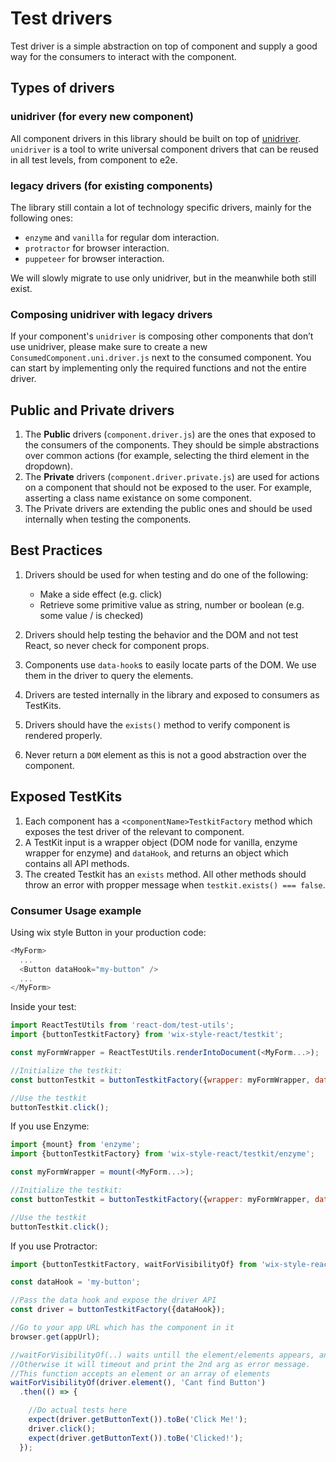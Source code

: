 # Test drivers

Test driver is a simple abstraction on top of component and supply a good way for the consumers to interact with the component.

## Types of drivers

### unidriver (for every new component)

All component drivers in this library should be built on top of [unidriver](https://github.com/wix-incubator/unidriver). `unidriver` is a tool to write universal component drivers that can be reused in all test levels, from component to e2e.

### legacy drivers (for existing components)

The library still contain a lot of technology specific drivers, mainly for the following ones:

- `enzyme` and `vanilla` for regular dom interaction.
- `protractor` for browser interaction.
- `puppeteer` for browser interaction.

We will slowly migrate to use only unidriver, but in the meanwhile both still exist.

### Composing unidriver with legacy drivers

If your component's `unidriver` is composing other components that don’t use unidriver, please make sure to create a new `ConsumedComponent.uni.driver.js` next to the consumed component. You can start by implementing only the required functions and not the entire driver.

## Public and Private drivers

1. The **Public** drivers (`component.driver.js`) are the ones that exposed to the consumers of the components. They should be simple abstractions over common actions (for example, selecting the third element in the dropdown).
2. The **Private** drivers (`component.driver.private.js`) are used for actions on a component that should not be exposed to the user. For example, asserting a class name existance on some component.
3. The Private drivers are extending the public ones and should be used internally when testing the components.

## Best Practices

1. Drivers should be used for when testing and do one of the following:

    - Make a side effect (e.g. click)
    - Retrieve some primitive value as string, number or boolean (e.g. some value / is checked)
1. Drivers should help testing the behavior and the DOM and not test React, so never check for component props.
1. Components use `data-hook`s to easily locate parts of the DOM. We use them in the driver to query the elements.
1. Drivers are tested internally in the library and exposed to consumers as TestKits.
1. Drivers should have the `exists()` method to verify component is rendered properly.
1. Never return a `DOM` element as this is not a good abstraction over the component.

## Exposed TestKits

1. Each component has a `<componentName>TestkitFactory` method which exposes the test driver of the relevant to component.
1. A TestKit input is a wrapper object (DOM node for vanilla, enzyme wrapper for enzyme) and `dataHook`, and returns an object which contains all API methods.
1. The created Testkit has an `exists` method. All other methods should throw an error with propper message when `testkit.exists() === false`.

### Consumer Usage example

Using wix style Button in your production code:

```js
<MyForm>
  ...
  <Button dataHook="my-button" />
  ...
</MyForm>
```

Inside your test:

```js
import ReactTestUtils from 'react-dom/test-utils';
import {buttonTestkitFactory} from 'wix-style-react/testkit';

const myFormWrapper = ReactTestUtils.renderIntoDocument(<MyForm...>);

//Initialize the testkit:
const buttonTestkit = buttonTestkitFactory({wrapper: myFormWrapper, dataHook: 'my-button'});//testkit factory should receive a DOM element wrapper and an dataHook and expose an api for it

//Use the testkit
buttonTestkit.click();
```

If you use Enzyme:

```js
import {mount} from 'enzyme';
import {buttonTestkitFactory} from 'wix-style-react/testkit/enzyme';

const myFormWrapper = mount(<MyForm...>);

//Initialize the testkit:
const buttonTestkit = buttonTestkitFactory({wrapper: myFormWrapper, dataHook: 'my-button'});//testkit factory should receive an Enzyme wrapper and an dataHook and expose an api for it

//Use the testkit
buttonTestkit.click();
```

If you use Protractor:

```js
import {buttonTestkitFactory, waitForVisibilityOf} from 'wix-style-react/testkit/protractor';

const dataHook = 'my-button';

//Pass the data hook and expose the driver API
const driver = buttonTestkitFactory({dataHook});

//Go to your app URL which has the component in it
browser.get(appUrl);

//waitForVisibilityOf(..) waits untill the element/elements appears, and starts the tests.
//Otherwise it will timeout and print the 2nd arg as error message.
//This function accepts an element or an array of elements
waitForVisibilityOf(driver.element(), 'Cant find Button')
  .then(() => {

    //Do actual tests here
    expect(driver.getButtonText()).toBe('Click Me!');
    driver.click();
    expect(driver.getButtonText()).toBe('Clicked!');
  });
```
